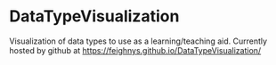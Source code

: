 # DataTypeVisualization
Visualization of data types to use as a learning/teaching aid.
Currently hosted by github at https://feighnys.github.io/DataTypeVisualization/
